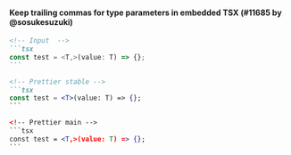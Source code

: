 #### Keep trailing commas for type parameters in embedded TSX (#11685 by @sosukesuzuki)

<!-- Optional description if it makes sense. -->

<!-- prettier-ignore -->
````md
<!-- Input  -->
```tsx
const test = <T,>(value: T) => {};
```

<!-- Prettier stable -->
```tsx
const test = <T>(value: T) => {};
```

<!-- Prettier main -->
```tsx
const test = <T,>(value: T) => {};
```
````
